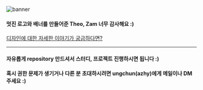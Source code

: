 ![banner](https://user-images.githubusercontent.com/50910456/227233755-214745e7-edbd-4194-94a5-fa5fca5784be.png)

#### 멋진 로고와 배너를 만들어준 Theo, Zam 너무 감사해요 :)
[디자인에 대한 자세한 이야기가 궁금하다면?](https://ungchun.notion.site/Logo-Banner-Story-09fc44482d9c45eaa9f81abbed5076d3)

---

#### 자유롭게 repository 만드셔서 스터디, 프로젝트 진행하시면 됩니다 :)
#### 혹시 권한 문제가 생기거나 다른 분 초대하시려면 ungchun(azhy)에게 메일이나 DM 주세요 :)
